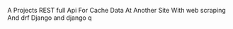A Projects REST full Api For Cache Data At Another Site With web scraping And drf Django and django q
